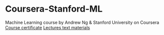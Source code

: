 # Coursera-Stanford-ML    
Machine Learning course by Andrew Ng & Stanford University on Coursera
[Course certificate](https://coursera.org/share/04f1896206dce767a6c6b86532c3c020)
[Lectures text materials](https://machinelearningmedium.com/tag/andrew-ng/4/)
